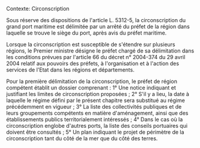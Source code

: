 Contexte: Circonscription

Sous réserve des dispositions de l'article L. 5312-5, la circonscription du grand port maritime est délimitée par un arrêté du préfet de la région dans laquelle se trouve le siège du port, après avis du préfet maritime.

Lorsque la circonscription est susceptible de s'étendre sur plusieurs régions, le Premier ministre désigne le préfet chargé de sa délimitation dans les conditions prévues par l'article 66 du décret n° 2004-374 du 29 avril 2004 relatif aux pouvoirs des préfets, à l'organisation et à l'action des services de l'Etat dans les régions et départements.

Pour la première délimitation de la circonscription, le préfet de région compétent établit un dossier comprenant : 1° Une notice indiquant et justifiant les limites de circonscription proposées ; 2° S'il y a lieu, la date à laquelle le régime défini par le présent chapitre sera substitué au régime précédemment en vigueur ; 3° La liste des collectivités publiques et de leurs groupements compétents en matière d'aménagement, ainsi que des établissements publics territorialement intéressés ; 4° Dans le cas où la circonscription englobe d'autres ports, la liste des conseils portuaires qui doivent être consultés ; 5° Un plan indiquant le projet de périmètre de la circonscription tant du côté de la mer que du côté des terres.